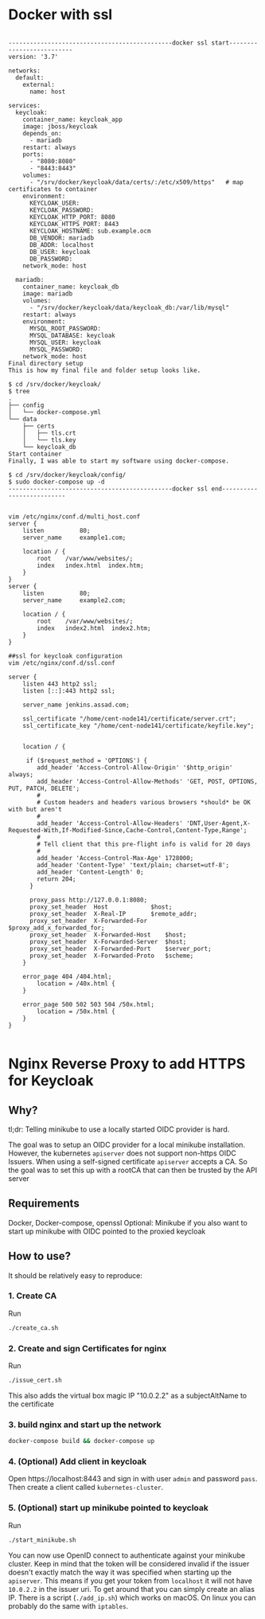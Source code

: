 # Docker with ssl
<pre><code>
----------------------------------------------docker ssl start--------------------------
version: '3.7'

networks:
  default:
    external:
      name: host

services:
  keycloak:
    container_name: keycloak_app
    image: jboss/keycloak
    depends_on:
      - mariadb
    restart: always
    ports:
      - "8080:8080"
      - "8443:8443"
    volumes:
      - "/srv/docker/keycloak/data/certs/:/etc/x509/https"   # map certificates to container
    environment:
      KEYCLOAK_USER: 
      KEYCLOAK_PASSWORD: 
      KEYCLOAK_HTTP_PORT: 8080
      KEYCLOAK_HTTPS_PORT: 8443
      KEYCLOAK_HOSTNAME: sub.example.ocm
      DB_VENDOR: mariadb
      DB_ADDR: localhost
      DB_USER: keycloak
      DB_PASSWORD: 
    network_mode: host

  mariadb:
    container_name: keycloak_db
    image: mariadb
    volumes:
      - "/srv/docker/keycloak/data/keycloak_db:/var/lib/mysql"
    restart: always
    environment:
      MYSQL_ROOT_PASSWORD: 
      MYSQL_DATABASE: keycloak
      MYSQL_USER: keycloak
      MYSQL_PASSWORD: 
    network_mode: host
Final directory setup
This is how my final file and folder setup looks like.

$ cd /srv/docker/keycloak/
$ tree
.
├── config
│   └── docker-compose.yml
└── data
    ├── certs
    │   ├── tls.crt
    │   └── tls.key
    └── keycloak_db
Start container
Finally, I was able to start my software using docker-compose.

$ cd /srv/docker/keycloak/config/
$ sudo docker-compose up -d
----------------------------------------------docker ssl end--------------------------
</code></pre>

<pre><code>
vim /etc/nginx/conf.d/multi_host.conf
server {
    listen          80;
    server_name     example1.com;

    location / {
        root    /var/www/websites/;
        index   index.html  index.htm;
    }
}
server {
    listen          80;
    server_name     example2.com;

    location / {
        root    /var/www/websites/;
        index   index2.html  index2.htm;
    }
}

##ssl for keycloak configuration
vim /etc/nginx/conf.d/ssl.conf

server {
    listen 443 http2 ssl;
    listen [::]:443 http2 ssl;

    server_name jenkins.assad.com;

    ssl_certificate "/home/cent-node141/certificate/server.crt";
    ssl_certificate_key "/home/cent-node141/certificate/keyfile.key";
   
    
    location / {

     if ($request_method = 'OPTIONS') {
        add_header 'Access-Control-Allow-Origin' '$http_origin' always;
        add_header 'Access-Control-Allow-Methods' 'GET, POST, OPTIONS, PUT, PATCH, DELETE';
        #
        # Custom headers and headers various browsers *should* be OK with but aren't
        #
        add_header 'Access-Control-Allow-Headers' 'DNT,User-Agent,X-Requested-With,If-Modified-Since,Cache-Control,Content-Type,Range';
        #
        # Tell client that this pre-flight info is valid for 20 days
        #
        add_header 'Access-Control-Max-Age' 1728000;
        add_header 'Content-Type' 'text/plain; charset=utf-8';
        add_header 'Content-Length' 0;
        return 204;
      }     

      proxy_pass http://127.0.0.1:8080;
      proxy_set_header	Host			$host;
      proxy_set_header	X-Real-IP		$remote_addr;
      proxy_set_header	X-Forwarded-For		$proxy_add_x_forwarded_for;
      proxy_set_header	X-Forwarded-Host	$host;
      proxy_set_header	X-Forwarded-Server	$host;
      proxy_set_header	X-Forwarded-Port	$server_port;
      proxy_set_header	X-Forwarded-Proto	$scheme;
    }

    error_page 404 /404.html;
        location = /40x.html {
    }

    error_page 500 502 503 504 /50x.html;
        location = /50x.html {
    }
}

</code></pre>
# Nginx Reverse Proxy to add HTTPS for Keycloak

## Why?

tl;dr: Telling minikube to use a locally started OIDC provider is hard.

The goal was to setup an OIDC provider for a local minikube installation. However,
the kubernetes `apiserver` does not support non-https OIDC Issuers. When using a self-signed
certificate `apiserver` accepts a CA. So the goal was to set this up with a rootCA that can then be 
trusted by the API server

## Requirements

Docker, Docker-compose, openssl
Optional: Minikube if you also want to start up minikube with OIDC pointed to the proxied keycloak

## How to use?

It should be relatively easy to reproduce:

### 1. Create CA
Run 
```sh
./create_ca.sh
```

### 2. Create and sign Certificates for nginx
Run 
```sh
./issue_cert.sh
```
This also adds the virtual box magic IP "10.0.2.2" as a subjectAltName to the certificate

### 3. build nginx and start up the network
```sh
docker-compose build && docker-compose up
```

### 4. (Optional) Add client in keycloak
Open https://localhost:8443 and sign in with user `admin` and password `pass`. Then create a client called `kubernetes-cluster`.

### 5. (Optional) start up minikube pointed to keycloak
Run
```sh
./start_minikube.sh
```

You can now use OpenID connect to authenticate against your minikube cluster. Keep in mind that the token will be considered invalid if the
issuer doesn't exactly match the way it was specified when starting up the `apiserver`. This means if you get your token from `localhost` it will not have `10.0.2.2` in the issuer uri. To get around that you can simply create an alias IP. There is a script (`./add_ip.sh`) which works on macOS. On linux you can probably do the same with `iptables`.


